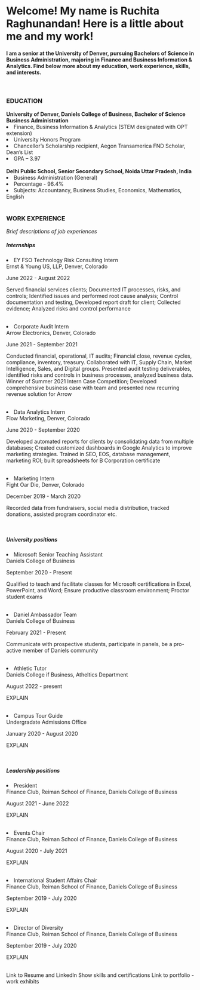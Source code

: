 # Welcome! My name is Ruchita Raghunandan! Here is a little about me and my work!
#### I am a senior at the University of Denver, pursuing Bachelors of Science in Business Administration, majoring in Finance and Business Information & Analytics. Find below more about my education, work experience, skills, and interests.
<br>
<h3> EDUCATION </h3>
<b> University of Denver, Daniels College of Business, Bachelor of Science Business Administration </b>
<li> Finance, Business Information & Analytics (STEM designated with OPT extension) </li>
<li> University Honors Program </li>
<li> Chancellor’s Scholarship recipient, Aegon Transamerica FND Scholar, Dean’s List </li>
<li> GPA – 3.97 </li>
<br>
<b> Delhi Public School, Senior Secondary School, Noida Uttar Pradesh, India </b>
<li> Business Administration (General) </li>
<li> Percentage - 96.4% </li>
<li> Subjects: Accountancy, Business Studies, Economics, Mathematics, English </li>
<br>
<h3> WORK EXPERIENCE </h3>
<i> Brief descriptions of job experiences </i>
<br>
<h5> Internships </h5>
<li> EY FSO Technology Risk Consulting Intern </li>
Ernst & Young US, LLP, Denver, Colorado
<p> June 2022 - August 2022 </p>
<p> Served financial services clients; Documented IT processes, risks, and controls; Identified issues and performed root cause analysis; Control documentation and testing, Developed report draft for client; Collected evidence; Analyzed risks and control performance </p>
<br>
<li> Corporate Audit Intern </li>
Arrow Electronics, Denver, Colorado
<p> June 2021 - September 2021 </p>
<p> Conducted financial, operational, IT audits; Financial close, revenue cycles, compliance, inventory, treasury. Collaborated with IT, Supply Chain, Market Intelligence, Sales, and Digital groups. Presented audit testing deliverables, identified risks and controls in business processes, analyzed business data. Winner of Summer 2021 Intern Case Competition; Developed comprehensive business case with team and presented new recurring revenue solution for Arrow </p>
<br>
<li> Data Analytics Intern </li>
Flow Marketing, Denver, Colorado
<p> June 2020 - September 2020 </p>
<p> Developed automated reports for clients by consolidating data from multiple databases; Created customized dashboards in Google Analytics to improve marketing strategies. Trained in SEO, EOS, database management, marketing ROI; built spreadsheets for B Corporation certificate </p>
<br>
<li> Marketing Intern </li>
Fight Oar Die, Denver, Colorado
<p> December 2019 - March 2020 </p>
<p> Recorded data from fundraisers, social media distribution, tracked donations, assisted program coordinator etc. </p>
<br>
<h5> University positions </h5>
<li> Microsoft Senior Teaching Assistant </li>
Daniels College of Business
<p> September 2020 - Present </p>
<p> Qualified to teach and facilitate classes for Microsoft certifications in Excel, PowerPoint, and Word; Ensure productive classroom environment; Proctor student exams </p>
<br>
<li> Daniel Ambassador Team </li>
Daniels College of Business
<p> February 2021 - Present </p>
<p> Communicate with prospective students, participate in panels, be a pro-active member of Daniels community </p>
<br>
<li> Athletic Tutor </li>
Daniels College if Business, Atheltics Department
<p> August 2022 - present </p>
<p> EXPLAIN </p>
<br>
<li> Campus Tour Guide </li>
Undergradate Admissions Office
<p> January 2020 - August 2020 </p>
<p> EXPLAIN </p>
<br>
<h5> Leadership positions </h5>
<li> President </li>
Finance Club, Reiman School of Finance, Daniels College of Business
<p> August 2021 - June 2022 </p>
<p> EXPLAIN </p>
<br>
<li> Events Chair </li>
Finance Club, Reiman School of Finance, Daniels College of Business
<p> August 2020 - July 2021 </p>
<p> EXPLAIN </p>
<br>
<li> International Student Affairs Chair </li>
Finance Club, Reiman School of Finance, Daniels College of Business
<p> September 2019 - July 2020 </p>
<p> EXPLAIN </p>
<br>
<li> Director of Diversity </li>
Finance Club, Reiman School of Finance, Daniels College of Business
<p> September 2019 - July 2020 </p>
<p> EXPLAIN </p>
<br>
Link to Resume and LinkedIn
Show skills and certifications
Link to portfolio - work exhibits
